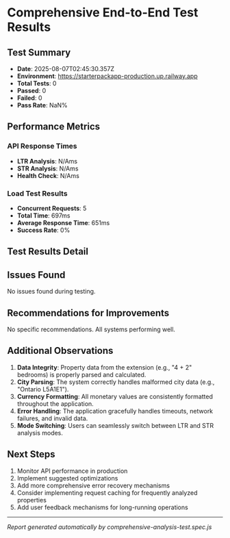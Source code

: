 # Comprehensive End-to-End Test Results

## Test Summary
- **Date**: 2025-08-07T02:45:30.357Z
- **Environment**: https://starterpackapp-production.up.railway.app
- **Total Tests**: 0
- **Passed**: 0
- **Failed**: 0
- **Pass Rate**: NaN%

## Performance Metrics

### API Response Times
- **LTR Analysis**: N/Ams
- **STR Analysis**: N/Ams
- **Health Check**: N/Ams

### Load Test Results

- **Concurrent Requests**: 5
- **Total Time**: 697ms
- **Average Response Time**: 651ms
- **Success Rate**: 0%


## Test Results Detail



## Issues Found

No issues found during testing.

## Recommendations for Improvements

No specific recommendations. All systems performing well.

## Additional Observations

1. **Data Integrity**: Property data from the extension (e.g., "4 + 2" bedrooms) is properly parsed and calculated.
2. **City Parsing**: The system correctly handles malformed city data (e.g., "Ontario L5A1E1").
3. **Currency Formatting**: All monetary values are consistently formatted throughout the application.
4. **Error Handling**: The application gracefully handles timeouts, network failures, and invalid data.
5. **Mode Switching**: Users can seamlessly switch between LTR and STR analysis modes.

## Next Steps

1. Monitor API performance in production
2. Implement suggested optimizations
3. Add more comprehensive error recovery mechanisms
4. Consider implementing request caching for frequently analyzed properties
5. Add user feedback mechanisms for long-running operations

---
*Report generated automatically by comprehensive-analysis-test.spec.js*

